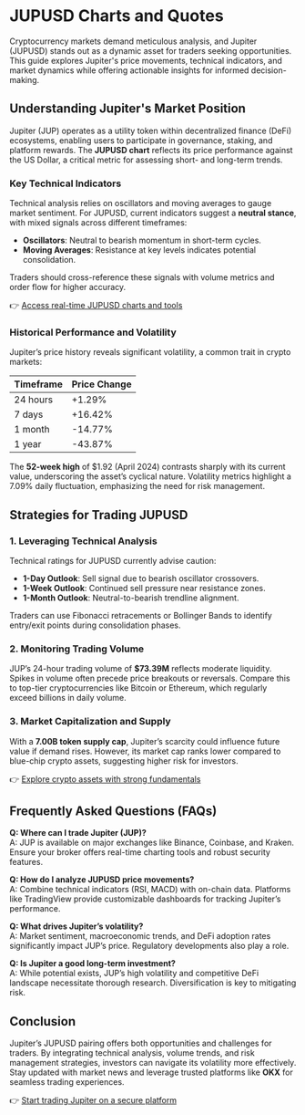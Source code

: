 # JUPUSD Charts and Quotes  

Cryptocurrency markets demand meticulous analysis, and Jupiter (JUPUSD) stands out as a dynamic asset for traders seeking opportunities. This guide explores Jupiter's price movements, technical indicators, and market dynamics while offering actionable insights for informed decision-making.  

## Understanding Jupiter's Market Position  

Jupiter (JUP) operates as a utility token within decentralized finance (DeFi) ecosystems, enabling users to participate in governance, staking, and platform rewards. The **JUPUSD chart** reflects its price performance against the US Dollar, a critical metric for assessing short- and long-term trends.  

### Key Technical Indicators  

Technical analysis relies on oscillators and moving averages to gauge market sentiment. For JUPUSD, current indicators suggest a **neutral stance**, with mixed signals across different timeframes:  

- **Oscillators**: Neutral to bearish momentum in short-term cycles.  
- **Moving Averages**: Resistance at key levels indicates potential consolidation.  

Traders should cross-reference these signals with volume metrics and order flow for higher accuracy.  

👉 [Access real-time JUPUSD charts and tools](https://bit.ly/okx-bonus)  

### Historical Performance and Volatility  

Jupiter’s price history reveals significant volatility, a common trait in crypto markets:  

| Timeframe      | Price Change |  
|----------------|--------------|  
| 24 hours       | +1.29%       |  
| 7 days         | +16.42%      |  
| 1 month        | -14.77%      |  
| 1 year         | -43.87%      |  

The **52-week high** of $1.92 (April 2024) contrasts sharply with its current value, underscoring the asset’s cyclical nature. Volatility metrics highlight a 7.09% daily fluctuation, emphasizing the need for risk management.  

## Strategies for Trading JUPUSD  

### 1. Leveraging Technical Analysis  

Technical ratings for JUPUSD currently advise caution:  

- **1-Day Outlook**: Sell signal due to bearish oscillator crossovers.  
- **1-Week Outlook**: Continued sell pressure near resistance zones.  
- **1-Month Outlook**: Neutral-to-bearish trendline alignment.  

Traders can use Fibonacci retracements or Bollinger Bands to identify entry/exit points during consolidation phases.  

### 2. Monitoring Trading Volume  

JUP’s 24-hour trading volume of **$73.39M** reflects moderate liquidity. Spikes in volume often precede price breakouts or reversals. Compare this to top-tier cryptocurrencies like Bitcoin or Ethereum, which regularly exceed billions in daily volume.  

### 3. Market Capitalization and Supply  

With a **7.00B token supply cap**, Jupiter’s scarcity could influence future value if demand rises. However, its market cap ranks lower compared to blue-chip crypto assets, suggesting higher risk for investors.  

👉 [Explore crypto assets with strong fundamentals](https://bit.ly/okx-bonus)  

## Frequently Asked Questions (FAQs)  

**Q: Where can I trade Jupiter (JUP)?**  
A: JUP is available on major exchanges like Binance, Coinbase, and Kraken. Ensure your broker offers real-time charting tools and robust security features.  

**Q: How do I analyze JUPUSD price movements?**  
A: Combine technical indicators (RSI, MACD) with on-chain data. Platforms like TradingView provide customizable dashboards for tracking Jupiter’s performance.  

**Q: What drives Jupiter’s volatility?**  
A: Market sentiment, macroeconomic trends, and DeFi adoption rates significantly impact JUP’s price. Regulatory developments also play a role.  

**Q: Is Jupiter a good long-term investment?**  
A: While potential exists, JUP’s high volatility and competitive DeFi landscape necessitate thorough research. Diversification is key to mitigating risk.  

## Conclusion  

Jupiter’s JUPUSD pairing offers both opportunities and challenges for traders. By integrating technical analysis, volume trends, and risk management strategies, investors can navigate its volatility more effectively. Stay updated with market news and leverage trusted platforms like **OKX** for seamless trading experiences.  

👉 [Start trading Jupiter on a secure platform](https://bit.ly/okx-bonus)